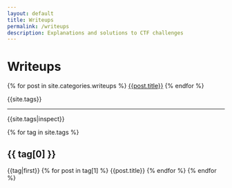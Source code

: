 ```yaml
---
layout: default
title: Writeups
permalink: /writeups
description: Explanations and solutions to CTF challenges
---
```


# Writeups

{% for post in site.categories.writeups %}
  [{{post.title}}]({{post.url}})
{% endfor %}

{{site.tags}}

---
{{site.tags|inspect}}

{% for tag in site.tags %}
## {{ tag[0] }}
{{tag|first}}
{% for post in tag[1] %}
{{post.title}}
{% endfor %}
{% endfor %}
